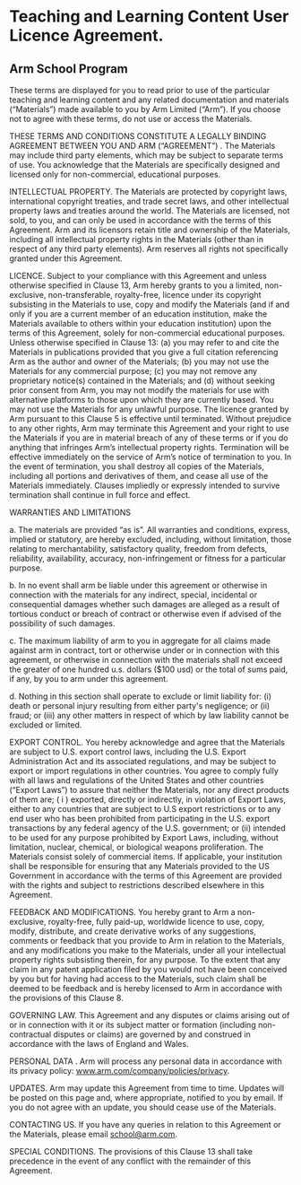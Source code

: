 # Teaching and Learning Content User Licence Agreement.
## Arm School Program
These terms are displayed for you to read prior to use of the particular teaching and learning content and any related documentation and materials (“Materials”) made available to you by Arm Limited (“Arm”). If you choose not to agree with these terms, do not use or access the Materials.

THESE TERMS AND CONDITIONS CONSTITUTE A LEGALLY BINDING AGREEMENT BETWEEN YOU AND ARM (“AGREEMENT”) . The Materials may include third party elements, which may be subject to separate terms of use. You acknowledge that the Materials are specifically designed and licensed only for non-commercial, educational purposes.

INTELLECTUAL PROPERTY. The Materials are protected by copyright laws, international copyright treaties, and trade secret laws, and other intellectual property laws and treaties around the world. The Materials are licensed, not sold, to you, and can only be used in accordance with the terms of this Agreement. Arm and its licensors retain title and ownership of the Materials, including all intellectual property rights in the Materials (other than in respect of any third party elements). Arm reserves all rights not specifically granted under this Agreement.

LICENCE. Subject to your compliance with this Agreement and unless otherwise specified in Clause 13, Arm hereby grants to you a limited, non-exclusive, non-transferable, royalty-free, licence under its copyright subsisting in the Materials to use, copy and modify the Materials (and if and only if you are a current member of an education institution, make the Materials available to others within your education institution) upon the terms of this Agreement, solely for non-commercial educational purposes. Unless otherwise specified in Clause 13: (a) you may refer to and cite the Materials in publications provided that you give a full citation referencing Arm as the author and owner of the Materials; (b) you may not use the Materials for any commercial purpose; (c) you may not remove any proprietary notice(s) contained in the Materials; and (d) without seeking prior consent from Arm, you may not modify the materials for use with alternative platforms to those upon which they are currently based. You may not use the Materials for any unlawful purpose. The licence granted by Arm pursuant to this Clause 5 is effective until terminated. Without prejudice to any other rights, Arm may terminate this Agreement and your right to use the Materials if you are in material breach of any of these terms or if you do anything that infringes Arm’s intellectual property rights. Termination will be effective immediately on the service of Arm’s notice of termination to you. In the event of termination, you shall destroy all copies of the Materials, including all portions and derivatives of them, and cease all use of the Materials immediately. Clauses impliedly or expressly intended to survive termination shall continue in full force and effect.

WARRANTIES AND LIMITATIONS

a. The materials are provided “as is”. All warranties and conditions, express, implied or statutory, are hereby excluded, including, without limitation, those relating to merchantability, satisfactory quality, freedom from defects, reliability, availability, accuracy, non-infringement or fitness for a particular purpose.

b. In no event shall arm be liable under this agreement or otherwise in connection with the materials for any indirect, special, incidental or consequential damages whether such damages are alleged as a result of tortious conduct or breach of contract or otherwise even if advised of the possibility of such damages.

c. The maximum liability of arm to you in aggregate for all claims made against arm in contract, tort or otherwise under or in connection with this agreement, or otherwise in connection with the materials shall not exceed the greater of one hundred u.s. dollars ($100 usd) or the total of sums paid, if any, by you to arm under this agreement.

d. Nothing in this section shall operate to exclude or limit liability for: (i) death or personal injury resulting from either party's negligence; or (ii) fraud; or (iii) any other matters in respect of which by law liability cannot be excluded or limited.

EXPORT CONTROL. You hereby acknowledge and agree that the Materials are subject to U.S. export control laws, including the U.S. Export Administration Act and its associated regulations, and may be subject to export or import regulations in other countries. You agree to comply fully with all laws and regulations of the United States and other countries (“Export Laws”) to assure that neither the Materials, nor any direct products of them are; ( i ) exported, directly or indirectly, in violation of Export Laws, either to any countries that are subject to U.S export restrictions or to any end user who has been prohibited from participating in the U.S. export transactions by any federal agency of the U.S. government; or (ii) intended to be used for any purpose prohibited by Export Laws, including, without limitation, nuclear, chemical, or biological weapons proliferation. The Materials consist solely of commercial items. If applicable, your institution shall be responsible for ensuring that any Materials provided to the US Government in accordance with the terms of this Agreement are provided with the rights and subject to restrictions described elsewhere in this Agreement.

FEEDBACK AND MODIFICATIONS. You hereby grant to Arm a non-exclusive, royalty-free, fully paid-up, worldwide licence to use, copy, modify, distribute, and create derivative works of any suggestions, comments or feedback that you provide to Arm in relation to the Materials, and any modifications you make to the Materials, under all your intellectual property rights subsisting therein, for any purpose. To the extent that any claim in any patent application filed by you would not have been conceived by you but for having had access to the Materials, such claim shall be deemed to be feedback and is hereby licensed to Arm in accordance with the provisions of this Clause 8.

GOVERNING LAW. This Agreement and any disputes or claims arising out of or in connection with it or its subject matter or formation (including non-contractual disputes or claims) are governed by and construed in accordance with the laws of England and Wales.

PERSONAL DATA . Arm will process any personal data in accordance with its privacy policy: www.arm.com/company/policies/privacy.

UPDATES. Arm may update this Agreement from time to time. Updates will be posted on this page and, where appropriate, notified to you by email. If you do not agree with an update, you should cease use of the Materials.

CONTACTING US. If you have any queries in relation to this Agreement or the Materials, please email school@arm.com.

SPECIAL CONDITIONS.  The provisions of this Clause 13 shall take precedence in the event of any conflict with the remainder of this Agreement.
